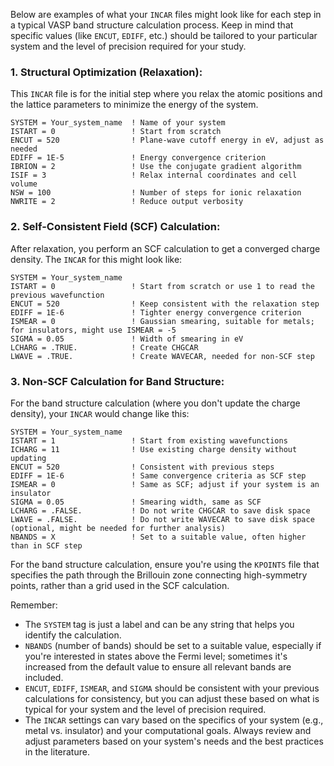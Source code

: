 Below are examples of what your `INCAR` files might look like for each step in a typical VASP band structure calculation process. Keep in mind that specific values (like `ENCUT`, `EDIFF`, etc.) should be tailored to your particular system and the level of precision required for your study.

### 1. Structural Optimization (Relaxation):

This `INCAR` file is for the initial step where you relax the atomic positions and the lattice parameters to minimize the energy of the system.

```plaintext
SYSTEM = Your_system_name  ! Name of your system
ISTART = 0                 ! Start from scratch
ENCUT = 520                ! Plane-wave cutoff energy in eV, adjust as needed
EDIFF = 1E-5               ! Energy convergence criterion
IBRION = 2                 ! Use the conjugate gradient algorithm
ISIF = 3                   ! Relax internal coordinates and cell volume
NSW = 100                  ! Number of steps for ionic relaxation
NWRITE = 2                 ! Reduce output verbosity
```

### 2. Self-Consistent Field (SCF) Calculation:

After relaxation, you perform an SCF calculation to get a converged charge density. The `INCAR` for this might look like:

```plaintext
SYSTEM = Your_system_name
ISTART = 0                 ! Start from scratch or use 1 to read the previous wavefunction
ENCUT = 520                ! Keep consistent with the relaxation step
EDIFF = 1E-6               ! Tighter energy convergence criterion
ISMEAR = 0                 ! Gaussian smearing, suitable for metals; for insulators, might use ISMEAR = -5
SIGMA = 0.05               ! Width of smearing in eV
LCHARG = .TRUE.            ! Create CHGCAR
LWAVE = .TRUE.             ! Create WAVECAR, needed for non-SCF step
```

### 3. Non-SCF Calculation for Band Structure:

For the band structure calculation (where you don't update the charge density), your `INCAR` would change like this:

```plaintext
SYSTEM = Your_system_name
ISTART = 1                 ! Start from existing wavefunctions
ICHARG = 11                ! Use existing charge density without updating
ENCUT = 520                ! Consistent with previous steps
EDIFF = 1E-6               ! Same convergence criteria as SCF step
ISMEAR = 0                 ! Same as SCF; adjust if your system is an insulator
SIGMA = 0.05               ! Smearing width, same as SCF
LCHARG = .FALSE.           ! Do not write CHGCAR to save disk space
LWAVE = .FALSE.            ! Do not write WAVECAR to save disk space (optional, might be needed for further analysis)
NBANDS = X                 ! Set to a suitable value, often higher than in SCF step
```

For the band structure calculation, ensure you're using the `KPOINTS` file that specifies the path through the Brillouin zone connecting high-symmetry points, rather than a grid used in the SCF calculation.

Remember:

- The `SYSTEM` tag is just a label and can be any string that helps you identify the calculation.
- `NBANDS` (number of bands) should be set to a suitable value, especially if you're interested in states above the Fermi level; sometimes it's increased from the default value to ensure all relevant bands are included.
- `ENCUT`, `EDIFF`, `ISMEAR`, and `SIGMA` should be consistent with your previous calculations for consistency, but you can adjust these based on what is typical for your system and the level of precision required.
- The `INCAR` settings can vary based on the specifics of your system (e.g., metal vs. insulator) and your computational goals. Always review and adjust parameters based on your system's needs and the best practices in the literature.
